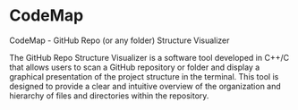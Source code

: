 # CodeMap
CodeMap -
GitHub Repo (or any folder) Structure Visualizer

The GitHub Repo Structure Visualizer is a software tool developed in C++/C that allows users to scan a GitHub repository or folder and display a graphical presentation of the project structure in the terminal. This tool is designed to provide a clear and intuitive overview of the organization and hierarchy of files and directories within the repository.
